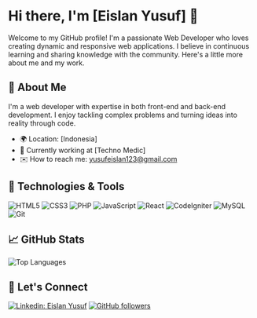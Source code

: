 # Hi there, I'm [Eislan Yusuf] 👋

Welcome to my GitHub profile! I'm a passionate Web Developer who loves creating dynamic and responsive web applications. I believe in continuous learning and sharing knowledge with the community. Here's a little more about me and my work.

## 🚀 About Me
I'm a web developer with expertise in both front-end and back-end development. I enjoy tackling complex problems and turning ideas into reality through code.

- 🌍 Location: [Indonesia]
- 💼 Currently working at [Techno Medic]
- ✉️ How to reach me: [yusufeislan123@gmail.com](mailto:yusufeislan123@gmail.com)

## 🔧 Technologies & Tools
![HTML5](https://img.shields.io/badge/-HTML5-E34F26?style=flat-square&logo=html5&logoColor=white)
![CSS3](https://img.shields.io/badge/-CSS3-1572B6?style=flat-square&logo=css3)
![PHP](https://img.shields.io/badge/PHP-777BB4?style=flat-square&logo=php&logoColor=white)
![JavaScript](https://img.shields.io/badge/-JavaScript-F7DF1E?style=flat-square&logo=javascript&logoColor=black)
![React](https://img.shields.io/badge/-React-61DAFB?style=flat-square&logo=react&logoColor=black)
![CodeIgniter](https://img.shields.io/badge/CodeIgniter-EE4623?style=flat-square&logo=codeigniter&logoColor=white)
![MySQL](https://img.shields.io/badge/-MySQL-4479A1?style=flat-square&logo=mysql&logoColor=white)
![Git](https://img.shields.io/badge/-Git-F05032?style=flat-square&logo=git&logoColor=white)

## 📈 GitHub Stats
![Top Languages](https://github-readme-stats.vercel.app/api/top-langs/?username=ysfeislan07&layout=compact&theme=radical)

## 💬 Let's Connect
[![Linkedin: Eislan Yusuf](https://img.shields.io/badge/-Follow-blue?style=flat-square&logo=Linkedin&logoColor=white&link=https://www.linkedin.com/in/eislan-yusuf/)](https://www.linkedin.com/in/eislan-yusuf/)
[![GitHub followers](https://img.shields.io/github/followers/ysfeislan07?label=Follow&style=social)](https://github.com/ysfeislan07)
